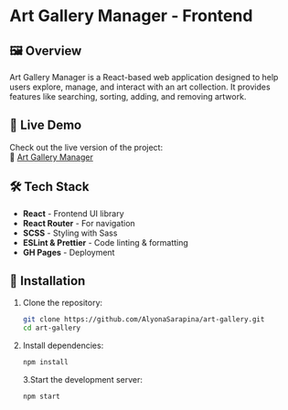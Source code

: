 # Art Gallery Manager - Frontend

## 🖼️ Overview

Art Gallery Manager is a React-based web application designed to help users explore, manage, and interact with an art collection. It provides features like searching, sorting, adding, and removing artwork.

## 🚀 Live Demo

Check out the live version of the project:  
🔗 [Art Gallery Manager](https://alyonasarapina.github.io/art-gallery/)

## 🛠️ Tech Stack

- **React** - Frontend UI library
- **React Router** - For navigation
- **SCSS** - Styling with Sass
- **ESLint & Prettier** - Code linting & formatting
- **GH Pages** - Deployment

## 🔧 Installation

1. Clone the repository:
   ```sh
   git clone https://github.com/AlyonaSarapina/art-gallery.git
   cd art-gallery
   ```
2. Install dependencies:
   ```sh
   npm install
   ```
   3.Start the development server:
   ```sh
   npm start
   ```
